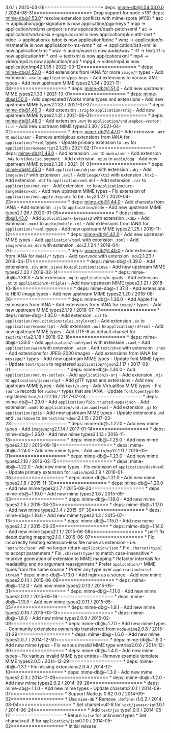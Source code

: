 3.0.1 / 2025-03-26===================* deps: mime-db@1.54.03.0.0 / 2024-08-31===================* Drop support for node <18* deps: mime-db@1.53.0* resolve extension conflicts with mime-score (#119)  * asc -> application/pgp-signature is now application/pgp-keys  * mpp -> application/vnd.ms-project is now application/dash-patch+xml  * ac -> application/vnd.nokia.n-gage.ac+xml is now application/pkix-attr-cert  * bdoc -> application/x-bdoc is now application/bdoc  * wmz -> application/x-msmetafile is now application/x-ms-wmz  * xsl -> application/xslt+xml is now application/xml  * wav -> audio/wave is now audio/wav  * rtf -> text/rtf is now application/rtf  * xml -> text/xml is now application/xml  * mp4 -> video/mp4 is now application/mp4  * mpg4 -> video/mp4 is now application/mp42.1.35 / 2022-03-12===================  * deps: mime-db@1.52.0    - Add extensions from IANA for more `image/*` types    - Add extension `.asc` to `application/pgp-keys`    - Add extensions to various XML types    - Add new upstream MIME types2.1.34 / 2021-11-08===================  * deps: mime-db@1.51.0    - Add new upstream MIME types2.1.33 / 2021-10-01===================  * deps: mime-db@1.50.0    - Add deprecated iWorks mime types and extensions    - Add new upstream MIME types2.1.32 / 2021-07-27===================  * deps: mime-db@1.49.0    - Add extension `.trig` to `application/trig`    - Add new upstream MIME types2.1.31 / 2021-06-01===================  * deps: mime-db@1.48.0    - Add extension `.mvt` to `application/vnd.mapbox-vector-tile`    - Add new upstream MIME types2.1.30 / 2021-04-02===================  * deps: mime-db@1.47.0    - Add extension `.amr` to `audio/amr`    - Remove ambigious extensions from IANA for `application/*+xml` types    - Update primary extension to `.es` for `application/ecmascript`2.1.29 / 2021-02-17===================  * deps: mime-db@1.46.0    - Add extension `.amr` to `audio/amr`    - Add extension `.m4s` to `video/iso.segment`    - Add extension `.opus` to `audio/ogg`    - Add new upstream MIME types2.1.28 / 2021-01-01===================  * deps: mime-db@1.45.0    - Add `application/ubjson` with extension `.ubj`    - Add `image/avif` with extension `.avif`    - Add `image/ktx2` with extension `.ktx2`    - Add extension `.dbf` to `application/vnd.dbf`    - Add extension `.rar` to `application/vnd.rar`    - Add extension `.td` to `application/urc-targetdesc+xml`    - Add new upstream MIME types    - Fix extension of `application/vnd.apple.keynote` to be `.key`2.1.27 / 2020-04-23===================  * deps: mime-db@1.44.0    - Add charsets from IANA    - Add extension `.cjs` to `application/node`    - Add new upstream MIME types2.1.26 / 2020-01-05===================  * deps: mime-db@1.43.0    - Add `application/x-keepass2` with extension `.kdbx`    - Add extension `.mxmf` to `audio/mobile-xmf`    - Add extensions from IANA for `application/*+xml` types    - Add new upstream MIME types2.1.25 / 2019-11-12===================  * deps: mime-db@1.42.0    - Add new upstream MIME types    - Add `application/toml` with extension `.toml`    - Add `image/vnd.ms-dds` with extension `.dds`2.1.24 / 2019-04-20===================  * deps: mime-db@1.40.0    - Add extensions from IANA for `model/*` types    - Add `text/mdx` with extension `.mdx`2.1.23 / 2019-04-17===================  * deps: mime-db@~1.39.0    - Add extensions `.siv` and `.sieve` to `application/sieve`    - Add new upstream MIME types2.1.22 / 2019-02-14===================  * deps: mime-db@~1.38.0    - Add extension `.nq` to `application/n-quads`    - Add extension `.nt` to `application/n-triples`    - Add new upstream MIME types2.1.21 / 2018-10-19===================  * deps: mime-db@~1.37.0    - Add extensions to HEIC image types    - Add new upstream MIME types2.1.20 / 2018-08-26===================  * deps: mime-db@~1.36.0    - Add Apple file extensions from IANA    - Add extensions from IANA for `image/*` types    - Add new upstream MIME types2.1.19 / 2018-07-17===================  * deps: mime-db@~1.35.0    - Add extension `.csl` to `application/vnd.citationstyles.style+xml`    - Add extension `.es` to `application/ecmascript`    - Add extension `.owl` to `application/rdf+xml`    - Add new upstream MIME types    - Add UTF-8 as default charset for `text/turtle`2.1.18 / 2018-02-16===================  * deps: mime-db@~1.33.0    - Add `application/raml+yaml` with extension `.raml`    - Add `application/wasm` with extension `.wasm`    - Add `text/shex` with extension `.shex`    - Add extensions for JPEG-2000 images    - Add extensions from IANA for `message/*` types    - Add new upstream MIME types    - Update font MIME types    - Update `text/hjson` to registered `application/hjson`2.1.17 / 2017-09-01===================  * deps: mime-db@~1.30.0    - Add `application/vnd.ms-outlook`    - Add `application/x-arj`    - Add extension `.mjs` to `application/javascript`    - Add glTF types and extensions    - Add new upstream MIME types    - Add `text/x-org`    - Add VirtualBox MIME types    - Fix `source` records for `video/*` types that are IANA    - Update `font/opentype` to registered `font/otf`2.1.16 / 2017-07-24===================  * deps: mime-db@~1.29.0    - Add `application/fido.trusted-apps+json`    - Add extension `.wadl` to `application/vnd.sun.wadl+xml`    - Add extension `.gz` to `application/gzip`    - Add new upstream MIME types    - Update extensions `.md` and `.markdown` to be `text/markdown`2.1.15 / 2017-03-23===================  * deps: mime-db@~1.27.0    - Add new mime types    - Add `image/apng`2.1.14 / 2017-01-14===================  * deps: mime-db@~1.26.0    - Add new mime types2.1.13 / 2016-11-18===================  * deps: mime-db@~1.25.0    - Add new mime types2.1.12 / 2016-09-18===================  * deps: mime-db@~1.24.0    - Add new mime types    - Add `audio/mp3`2.1.11 / 2016-05-01===================  * deps: mime-db@~1.23.0    - Add new mime types2.1.10 / 2016-02-15===================  * deps: mime-db@~1.22.0    - Add new mime types    - Fix extension of `application/dash+xml`    - Update primary extension for `audio/mp4`2.1.9 / 2016-01-06==================  * deps: mime-db@~1.21.0    - Add new mime types2.1.8 / 2015-11-30==================  * deps: mime-db@~1.20.0    - Add new mime types2.1.7 / 2015-09-20==================  * deps: mime-db@~1.19.0    - Add new mime types2.1.6 / 2015-09-03==================  * deps: mime-db@~1.18.0    - Add new mime types2.1.5 / 2015-08-20==================  * deps: mime-db@~1.17.0    - Add new mime types2.1.4 / 2015-07-30==================  * deps: mime-db@~1.16.0    - Add new mime types2.1.3 / 2015-07-13==================  * deps: mime-db@~1.15.0    - Add new mime types2.1.2 / 2015-06-25==================  * deps: mime-db@~1.14.0    - Add new mime types2.1.1 / 2015-06-08==================  * perf: fix deopt during mapping2.1.0 / 2015-06-07==================  * Fix incorrectly treating extension-less file name as extension    - i.e. `'path/to/json'` will no longer return `application/json`  * Fix `.charset(type)` to accept parameters  * Fix `.charset(type)` to match case-insensitive  * Improve generation of extension to MIME mapping  * Refactor internals for readability and no argument reassignment  * Prefer `application/*` MIME types from the same source  * Prefer any type over `application/octet-stream`  * deps: mime-db@~1.13.0    - Add nginx as a source    - Add new mime types2.0.14 / 2015-06-06===================  * deps: mime-db@~1.12.0    - Add new mime types2.0.13 / 2015-05-31===================  * deps: mime-db@~1.11.0    - Add new mime types2.0.12 / 2015-05-19===================  * deps: mime-db@~1.10.0    - Add new mime types2.0.11 / 2015-05-05===================  * deps: mime-db@~1.9.1    - Add new mime types2.0.10 / 2015-03-13===================  * deps: mime-db@~1.8.0    - Add new mime types2.0.9 / 2015-02-09==================  * deps: mime-db@~1.7.0    - Add new mime types    - Community extensions ownership transferred from `node-mime`2.0.8 / 2015-01-29==================  * deps: mime-db@~1.6.0    - Add new mime types2.0.7 / 2014-12-30==================  * deps: mime-db@~1.5.0    - Add new mime types    - Fix various invalid MIME type entries2.0.6 / 2014-12-30==================  * deps: mime-db@~1.4.0    - Add new mime types    - Fix various invalid MIME type entries    - Remove example template MIME types2.0.5 / 2014-12-29==================  * deps: mime-db@~1.3.1    - Fix missing extensions2.0.4 / 2014-12-10==================  * deps: mime-db@~1.3.0    - Add new mime types2.0.3 / 2014-11-09==================  * deps: mime-db@~1.2.0    - Add new mime types2.0.2 / 2014-09-28==================  * deps: mime-db@~1.1.0    - Add new mime types    - Update charsets2.0.1 / 2014-09-07==================  * Support Node.js 0.62.0.0 / 2014-09-02==================  * Use `mime-db`  * Remove `.define()`1.0.2 / 2014-08-04==================  * Set charset=utf-8 for `text/javascript`1.0.1 / 2014-06-24==================  * Add `text/jsx` type1.0.0 / 2014-05-12==================  * Return `false` for unknown types  * Set charset=utf-8 for `application/json`0.1.0 / 2014-05-02==================  * Initial release

